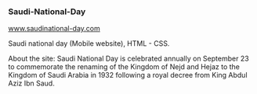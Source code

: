### Saudi-National-Day

www.saudinational-day.com

Saudi national day (Mobile website),   HTML - CSS.

About the site:
Saudi National Day is celebrated annually on September 23 to commemorate the renaming of the Kingdom of Nejd and Hejaz to the Kingdom of Saudi Arabia
in 1932 following a royal decree from King Abdul Aziz Ibn Saud.
